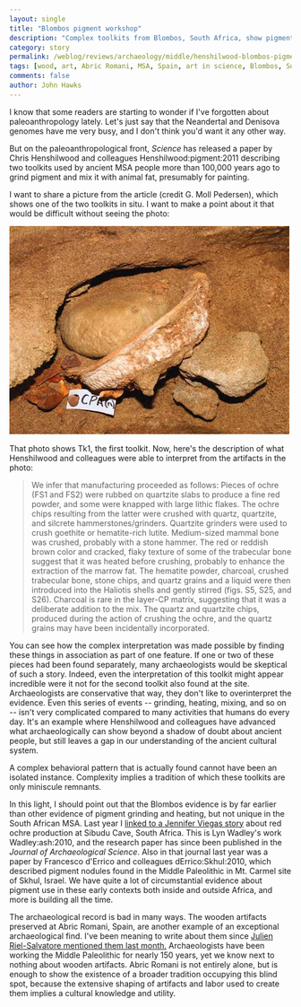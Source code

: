 ```yaml
---
layout: single 
title: "Blombos pigment workshop" 
description: "Complex toolkits from Blombos, South Africa, show pigment processing before 100,000 years ago." 
category: story
permalink: /weblog/reviews/archaeology/middle/henshilwood-blombos-pigment-grinding-2011.html
tags: [wood, art, Abric Romani, MSA, Spain, art in science, Blombos, South Africa, Europe] 
comments: false 
author: John Hawks 
---
```


I know that some readers are starting to wonder if I've forgotten about paleoanthropology lately. Let's just say that the Neandertal and Denisova genomes have me very busy, and I don't think you'd want it any other way. 

But on the paleoanthropological front, <em>Science</em> has released a paper by Chris Henshilwood and colleagues <bib>Henshilwood:pigment:2011</bib> describing two toolkits used by ancient MSA people more than 100,000 years ago to grind pigment and mix it with animal fat, presumably for painting. 

I want to share a picture from the article (credit G. Moll Pedersen), which shows one of the two toolkits in situ. I want to make a point about it that would be difficult without seeing the photo: 

<div class="middle-picture">
<img src="/graphics/henshilwood-ochre-toolkit-2011.jpg" />
</div>

That photo shows Tk1, the first toolkit. Now, here's the description of what Henshilwood and colleagues were able to interpret from the artifacts in the photo: 

<blockquote>We infer that manufacturing proceeded as follows: Pieces of ochre (FS1 and FS2) were rubbed on quartzite slabs to produce a fine red powder, and some were knapped with large lithic flakes. The ochre chips resulting from the latter were crushed with quartz, quartzite, and silcrete hammerstones/grinders. Quartzite grinders were used to crush goethite or hematite-rich lutite. Medium-sized mammal bone was crushed, probably with a stone hammer. The red or reddish brown color and cracked, flaky texture of some of the trabecular bone suggest that it was heated before crushing, probably to enhance the extraction of the marrow fat. The hematite powder, charcoal, crushed trabecular bone, stone chips, and quartz grains and a liquid were then introduced into the Haliotis shells and gently stirred (figs. S5, S25, and S26). Charcoal is rare in the layer-CP matrix, suggesting that it was a deliberate addition to the mix. The quartz and quartzite chips, produced during the action of crushing the ochre, and the quartz grains may have been incidentally incorporated.</blockquote> 

You can see how the complex interpretation was made possible by finding these things in association as part of one feature. If one or two of these pieces had been found separately, many archaeologists would be skeptical of such a story. Indeed, even the interpretation of this toolkit might appear incredible were it not for the second toolkit also found at the site. Archaeologists are conservative that way, they don't like to overinterpret the evidence. Even this series of events -- grinding, heating, mixing, and so on -- isn't very complicated compared to many activities that humans do every day. It's an example where Henshilwood and colleagues have advanced what archaeologically can show beyond a shadow of doubt about ancient people, but still leaves a gap in our understanding of the ancient cultural system. 

A complex behavioral pattern that is actually found cannot have been an isolated instance. Complexity implies a tradition of which these toolkits are only miniscule remnants. 
 
In this light, I should point out that the Blombos evidence is by far earlier than other evidence of pigment grinding and heating, but not unique in the South African MSA. Last year I <a href="http://johnhawks.net/node/2629">linked to a Jennifer Viegas story</a> about red ochre production at Sibudu Cave, South Africa. This is Lyn Wadley's work <bib>Wadley:ash:2010</bib>, and the research paper has since been published in the <i>Journal of Archaeological Science</i>. Also in that journal last year was a paper by Francesco d'Errico and colleagues <bib>dErrico:Skhul:2010</bib>, which described pigment nodules found in the Middle Paleolithic in Mt. Carmel site of Skhul, Israel. We have quite a lot of circumstantial evidence about pigment use in these early contexts both inside and outside Africa, and more is building all the time. 

The archaeological record is bad in many ways. The wooden artifacts preserved at Abric Romani, Spain, are another example of an exceptional archaeological find. I've been meaning to write about them since <a href="http://averyremoteperiodindeed.blogspot.com/2011/09/mousterian-wooden-spade-from-abric.html">Julien Riel-Salvatore mentioned them last month.</a> Archaeologists have been working the Middle Paleolithic for nearly 150 years, yet we know next to nothing about wooden artifacts. Abric Romani is not entirely alone, but is enough to show the existence of a broader tradition occupying this blind spot, because the extensive shaping of artifacts and labor used to create them implies a cultural knowledge and utility. 

